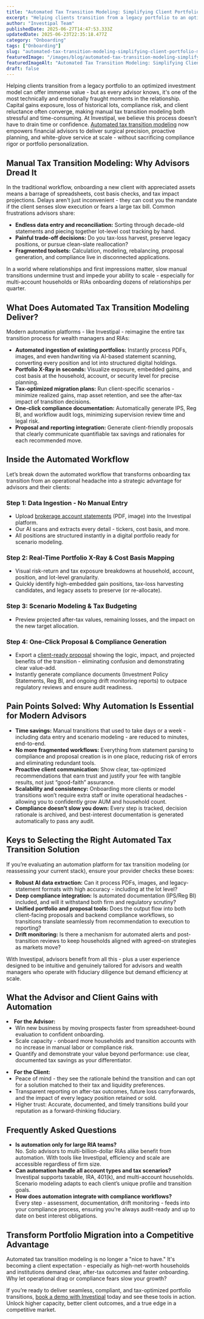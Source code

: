```yaml
---
title: "Automated Tax Transition Modeling: Simplifying Client Portfolio Migrations for Financial Advisors"
excerpt: "Helping clients transition from a legacy portfolio to an optimized investment model can offer immense value - but as every advisor knows, it's one of the most technically and emotionally fraught moments in the."
author: "Investipal Team"
publishedDate: 2025-06-27T14:47:53.333Z
updatedDate: 2025-06-23T22:35:18.477Z
category: "Onboarding"
tags: ["Onboarding"]
slug: "automated-tax-transition-modeling-simplifying-client-portfolio-migrations-for-financial-advisors"
featuredImage: "/images/blog/automated-tax-transition-modeling-simplifying-client-portfolio-migrations-for-financial-advisors__6859d1d75f4a91cdfb866242_Automating_20the_20Sales_20Journey_20From_20Client_20Intake_20to_20Proposals_20_26_20Compliance_20in_20One_20Platform_20_8_.png"
featuredImageAlt: "Automated Tax Transition Modeling: Simplifying Client Portfolio Migrations for Financial Advisors"
draft: false
---
```

<p id="">Helping clients transition from a legacy portfolio to an optimized investment model can offer immense value - but as every advisor knows, it's one of the most technically and emotionally fraught moments in the relationship. Capital gains exposure, loss of historical lots, compliance risk, and client reluctance often converge, making manual tax transition modeling both stressful and time-consuming. At Investipal, we believe this process doesn’t have to drain time or confidence. <a href="/blog/how-tax-transition-analysis-helps-advisors-move-client-portfolios-with-confidence">Automated tax transition modeling</a> now empowers financial advisors to deliver surgical precision, proactive planning, and white-glove service at scale - without sacrificing compliance rigor or portfolio personalization.</p><h2 id="">Manual Tax Transition Modeling: Why Advisors Dread It</h2><p id="">In the traditional workflow, onboarding a new client with appreciated assets means a barrage of spreadsheets, cost basis checks, and tax impact projections. Delays aren't just inconvenient - they can cost you the mandate if the client senses slow execution or fears a large tax bill. Common frustrations advisors share:</p><ul id=""><li id=""><strong id="">Endless data entry and reconciliation:</strong> Sorting through decade-old statements and piecing together lot-level cost tracking by hand.</li><li id=""><strong id="">Painful trade-off decisions:</strong> Do you tax-loss harvest, preserve legacy positions, or pursue clean-slate reallocation?</li><li id=""><strong id="">Fragmented toolsets:</strong> Calculation, modeling, rebalancing, proposal generation, and compliance live in disconnected applications.</li></ul><p id="">In a world where relationships and first impressions matter, slow manual transitions undermine trust and impede your ability to scale - especially for multi-account households or RIAs onboarding dozens of relationships per quarter.</p><h2 id="">What Does Automated Tax Transition Modeling Deliver?</h2><p id="">Modern automation platforms - like Investipal - reimagine the entire tax transition process for wealth managers and RIAs:</p><ul id=""><li id=""><strong id="">Automated ingestion of existing portfolios:</strong> Instantly process PDFs, images, and even handwriting via AI-based statement scanning, converting every position and lot into structured digital holdings.</li><li id=""><strong id="">Portfolio X-Ray in seconds:</strong> Visualize exposure, embedded gains, and cost basis at the household, account, or security level for precise planning.</li><li id=""><strong id="">Tax-optimized migration plans:</strong> Run client-specific scenarios - minimize realized gains, map asset retention, and see the after-tax impact of transition decisions.</li><li id=""><strong id="">One-click compliance documentation:</strong> Automatically generate IPS, Reg BI, and workflow audit logs, minimizing supervision review time and legal risk.</li><li id=""><strong id="">Proposal and reporting integration:</strong> Generate client-friendly proposals that clearly communicate quantifiable tax savings and rationales for each recommended move.</li></ul><h2 id="">Inside the Automated Workflow</h2><p id="">Let’s break down the automated workflow that transforms onboarding tax transition from an operational headache into a strategic advantage for advisors and their clients:</p><h3 id="">Step 1: Data Ingestion - No Manual Entry</h3><ul id=""><li id="">Upload <a href="/features/automated-statement-scanner">brokerage account statements</a> (PDF, image) into the Investipal platform.</li><li id="">Our AI scans and extracts every detail - tickers, cost basis, and more.</li><li id="">All positions are structured instantly in a digital portfolio ready for scenario modeling.</li></ul><h3 id="">Step 2: Real-Time Portfolio X-Ray & Cost Basis Mapping</h3><ul id=""><li id="">Visual risk-return and tax exposure breakdowns at household, account, position, and lot-level granularity.</li><li id="">Quickly identify high-embedded gain positions, tax-loss harvesting candidates, and legacy assets to preserve (or re-allocate).</li></ul><h3 id="">Step 3: Scenario Modeling & Tax Budgeting</h3><ul id=""><li id="">Preview projected after-tax values, remaining losses, and the impact on the new target allocation.</li></ul><h3 id="">Step 4: One-Click Proposal & Compliance Generation</h3><ul id=""><li id="">Export a <a href="/blog/how-to-automate-proposal-generation-and-shorten-sales-cycles-for-financial-advisors">client-ready proposal</a> showing the logic, impact, and projected benefits of the transition - eliminating confusion and demonstrating clear value-add.</li><li id="">Instantly generate compliance documents (Investment Policy Statements, Reg BI, and ongoing drift monitoring reports) to outpace regulatory reviews and ensure audit readiness.</li></ul><h2 id="">Pain Points Solved: Why Automation Is Essential for Modern Advisors</h2><ul id=""><li id=""><strong id="">Time savings:</strong> Manual transitions that used to take days or a week - including data entry and scenario modeling - are reduced to minutes, end-to-end.</li><li id=""><strong id="">No more fragmented workflows:</strong> Everything from statement parsing to compliance and proposal creation is in one place, reducing risk of errors and eliminating redundant tools.</li><li id=""><strong id="">Proactive client communication:</strong> Show clear, tax-optimized recommendations that earn trust and justify your fee with tangible results, not just “good-faith” assurance.</li><li id=""><strong id="">Scalability and consistency:</strong> Onboarding more clients or model transitions won’t require extra staff or invite operational headaches - allowing you to confidently grow AUM and household count.</li><li id=""><strong id="">Compliance doesn’t slow you down:</strong> Every step is tracked, decision rationale is archived, and best-interest documentation is generated automatically to pass any audit.</li></ul><h2 id="">Keys to Selecting the Right Automated Tax Transition Solution</h2><p id="">If you’re evaluating an automation platform for tax transition modeling (or reassessing your current stack), ensure your provider checks these boxes:</p><ul id=""><li id=""><strong id="">Robust AI data extraction:</strong> Can it process PDFs, images, and legacy-statement formats with high accuracy - including at the lot level?</li><li id=""><strong id="">Deep compliance integration:</strong> Is automated documentation (IPS/Reg BI) included, and will it withstand both firm and regulatory scrutiny?</li><li id=""><strong id="">Unified portfolio and proposal tools:</strong> Does the output flow into both client-facing proposals and backend compliance workflows, so transitions translate seamlessly from recommendation to execution to reporting?</li><li id=""><strong id="">Drift monitoring:</strong> Is there a mechanism for automated alerts and post-transition reviews to keep households aligned with agreed-on strategies as markets move?</li></ul><p id="">With Investipal, advisors benefit from all this - plus a user experience designed to be intuitive and genuinely tailored for advisors and wealth managers who operate with fiduciary diligence but demand efficiency at scale.</p><h2 id="">What the Advisor and Client Gains with Automation</h2><li id=""><strong id="">For the Advisor:</strong> &nbsp;<ul id=""><li id="">Win new business by moving prospects faster from spreadsheet-bound evaluation to confident onboarding.</li><li id="">Scale capacity - onboard more households and transition accounts with no increase in manual labor or compliance risk.</li><li id="">Quantify and demonstrate your value beyond performance: use clear, documented tax savings as your differentiator.</li></ul></li><li id=""><strong id="">For the Client:</strong> &nbsp;<ul id=""><li id="">Peace of mind - they see the rationale behind the transition and can opt for a solution matched to their tax and liquidity preferences.</li><li id="">Transparent reporting on after-tax outcomes, future loss carryforwards, and the impact of every legacy position retained or sold.</li><li id="">Higher trust: Accurate, documented, and timely transitions build your reputation as a forward-thinking fiduciary.</li></ul></li><h2 id="">Frequently Asked Questions</h2><ul id=""><li id=""><strong id="">Is automation only for large RIA teams?</strong><br>No. Solo advisors to multi-billion-dollar RIAs alike benefit from automation. With tools like Investipal, efficiency and scale are accessible regardless of firm size.</li><li id=""><strong id="">Can automation handle all account types and tax scenarios?</strong><br>Investipal supports taxable, IRA, 401(k), and multi-account households. Scenario modeling adapts to each client’s unique profile and transition goals.</li><li id=""><strong id="">How does automation integrate with compliance workflows?</strong><br>Every step - assessment, documentation, drift monitoring - feeds into your compliance process, ensuring you’re always audit-ready and up to date on best interest obligations.</li></ul><h2 id="">Transform Portfolio Migration into a Competitive Advantage</h2><p id="">Automated tax transition modeling is no longer a "nice to have." It's becoming a client expectation - especially as high-net-worth households and institutions demand clear, after-tax outcomes and faster onboarding. Why let operational drag or compliance fears slow your growth?</p><p id="">If you’re ready to deliver seamless, compliant, and tax-optimized portfolio transitions, <a href="/book-a-demo" target="_blank">book a demo with Investipal</a> today and see these tools in action. Unlock higher capacity, better client outcomes, and a true edge in a competitive market.</p>